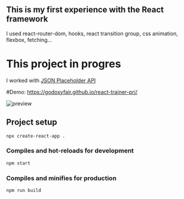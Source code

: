 
## This is my first experience with the React framework

I used react-router-dom, hooks, react transition group, css animation, flexbox, fetching...

# This project in progres
I worked with <a href="https://jsonplaceholder.typicode.com/" rel="noreferrer">JSON Placeholder API</a> 

#Demo: https://godoxyfair.github.io/react-trainer-prj/


<img src="src/components/image/gif1.gif" alt="preview"/>



## Project setup
```
npx create-react-app . 
```

### Compiles and hot-reloads for development
```
npm start
```

### Compiles and minifies for production
```
npm run build
```
